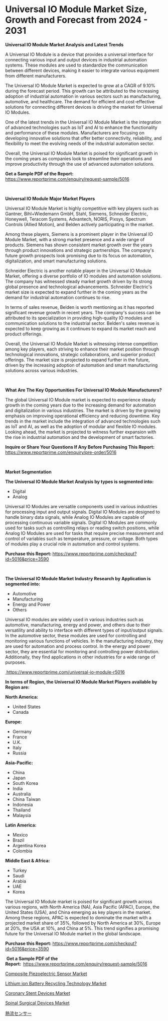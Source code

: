 <p><h1>Universal IO Module Market Size, Growth and Forecast from 2024 - 2031</h1></p><p><strong>Universal IO Module Market Analysis and Latest Trends</strong></p>
<p><p>A Universal IO Module is a device that provides a universal interface for connecting various input and output devices in industrial automation systems. These modules are used to standardize the communication between different devices, making it easier to integrate various equipment from different manufacturers.</p><p>The Universal IO Module Market is expected to grow at a CAGR of 9.10% during the forecast period. This growth can be attributed to the increasing adoption of industrial automation in various sectors such as manufacturing, automotive, and healthcare. The demand for efficient and cost-effective solutions for connecting different devices is driving the market for Universal IO Modules.</p><p>One of the latest trends in the Universal IO Module Market is the integration of advanced technologies such as IoT and AI to enhance the functionality and performance of these modules. Manufacturers are focusing on developing innovative solutions that offer better connectivity, reliability, and flexibility to meet the evolving needs of the industrial automation sector.</p><p>Overall, the Universal IO Module Market is poised for significant growth in the coming years as companies look to streamline their operations and improve productivity through the use of advanced automation solutions.</p></p>
<p><strong>Get a Sample PDF of the Report:&nbsp;</strong> <a href="https://www.reportprime.com/enquiry/request-sample/5016">https://www.reportprime.com/enquiry/request-sample/5016</a></p>
<p>&nbsp;</p>
<p><strong>Universal IO Module Major Market Players</strong></p>
<p><p>Universal IO Module Market is highly competitive with key players such as Gantner, Bihl+Wiedemann GmbH, Stahl, Siemens, Schneider Electric, Honeywell, Teracom Systems, Advantech, NORIS, Pixsys, Spectrum Controls (Allied Motion), and Belden actively participating in the market.</p><p>Among these players, Siemens is a prominent player in the Universal IO Module Market, with a strong market presence and a wide range of products. Siemens has shown consistent market growth over the years through product innovations and strategic partnerships. The company's future growth prospects look promising due to its focus on automation, digitalization, and smart manufacturing solutions.</p><p>Schneider Electric is another notable player in the Universal IO Module Market, offering a diverse portfolio of IO modules and automation solutions. The company has witnessed steady market growth driven by its strong global presence and technological advancements. Schneider Electric's market size is expected to expand further in the coming years as the demand for industrial automation continues to rise.</p><p>In terms of sales revenue, Belden is worth mentioning as it has reported significant revenue growth in recent years. The company's success can be attributed to its specialization in providing high-quality IO modules and communication solutions to the industrial sector. Belden's sales revenue is expected to keep growing as it continues to expand its market reach and product offerings.</p><p>Overall, the Universal IO Module Market is witnessing intense competition among key players, each striving to enhance their market position through technological innovations, strategic collaborations, and superior product offerings. The market size is projected to expand further in the future, driven by the increasing adoption of automation and smart manufacturing solutions across various industries.</p></p>
<p>&nbsp;</p>
<p><strong>What Are The Key Opportunities For Universal IO Module Manufacturers?</strong></p>
<p><p>The global Universal IO Module market is expected to experience steady growth in the coming years due to the increasing demand for automation and digitalization in various industries. The market is driven by the growing emphasis on improving operational efficiency and reducing downtime. Key trends in the market include the integration of advanced technologies such as IoT and AI, as well as the adoption of modular and flexible IO modules. Looking ahead, the market is projected to witness further expansion with the rise in industrial automation and the development of smart factories.</p></p>
<p><strong>Inquire or Share Your Questions If Any Before Purchasing This Report:</strong> <a href="https://www.reportprime.com/enquiry/pre-order/5016">https://www.reportprime.com/enquiry/pre-order/5016</a></p>
<p>&nbsp;</p>
<p><strong>Market Segmentation</strong></p>
<p><strong>The Universal IO Module Market Analysis by types is segmented into:</strong></p>
<p><ul><li>Digital</li><li>Analog</li></ul></p>
<p><p>Universal IO Modules are versatile components used in various industries for processing input and output signals. Digital IO Modules are designed to handle binary data signals, while Analog IO Modules are capable of processing continuous variable signals. Digital IO Modules are commonly used for tasks such as controlling relays or reading switch positions, while Analog IO Modules are used for tasks that require precise measurement and control of variables such as temperature, pressure, or voltage. Both types of modules play a crucial role in automation and control systems.</p></p>
<p><strong>Purchase this Report:&nbsp;</strong><a href="https://www.reportprime.com/checkout?id=5016&price=3590">https://www.reportprime.com/checkout?id=5016&price=3590</a></p>
<p>&nbsp;</p>
<p><strong>The Universal IO Module Market Industry Research by Application is segmented into:</strong></p>
<p><ul><li>Automotive</li><li>Manufacturing</li><li>Energy and Power</li><li>Others</li></ul></p>
<p><p>Universal IO modules are widely used in various industries such as automotive, manufacturing, energy and power, and others due to their versatility and ability to interface with different types of input/output signals. In the automotive sector, these modules are used for controlling and monitoring various functions of vehicles. In the manufacturing industry, they are used for automation and process control. In the energy and power sector, they are essential for monitoring and controlling power distribution. Additionally, they find applications in other industries for a wide range of purposes.</p></p>
<p><a href="https://www.reportprime.com/universal-io-module-r5016">&nbsp;https://www.reportprime.com/universal-io-module-r5016</a></p>
<p><strong>In terms of Region, the Universal IO Module Market Players available by Region are:</strong></p>
<p>
    <p> <strong> North America: </strong>
        <ul>
            <li>United States</li>
            <li>Canada</li>
        </ul>
        </p> 
    <p> <strong> Europe: </strong>
        <ul>
            <li>Germany</li>
            <li>France</li>
            <li>U.K.</li>
            <li>Italy</li>
            <li>Russia</li>
        </ul>
        </p> 
    <p> <strong> Asia-Pacific: </strong>
        <ul>
            <li>China</li>
            <li>Japan</li>
            <li>South Korea</li>
            <li>India</li>
            <li>Australia</li>
            <li>China Taiwan</li>
            <li>Indonesia</li>
            <li>Thailand</li>
            <li>Malaysia</li>
        </ul>
        </p> 
    <p> <strong> Latin America: </strong>
        <ul>
            <li>Mexico</li>
            <li>Brazil</li>
            <li>Argentina Korea</li>
            <li>Colombia</li>
        </ul>
        </p> 
    <p> <strong> Middle East & Africa: </strong>
        <ul>
            <li>Turkey</li>
            <li>Saudi</li>
            <li>Arabia</li>
            <li>UAE</li>
            <li>Korea</li>
        </ul>
    </p>
    </p>
<p><p>The Universal IO Module market is poised for significant growth across various regions, with North America (NA), Asia Pacific (APAC), Europe, the United States (USA), and China emerging as key players in the market. Among these regions, APAC is expected to dominate the market with a projected market share of 35%, followed by North America at 30%, Europe at 20%, the USA at 10%, and China at 5%. This trend signifies a promising future for the Universal IO Module market in the global landscape.</p></p>
<p><strong>Purchase this Report: </strong><a href="https://www.reportprime.com/checkout?id=5016&price=3590">https://www.reportprime.com/checkout?id=5016&price=3590</a></p>
<p>&nbsp;<strong>Get a Sample PDF of the Report:&nbsp;&nbsp;</strong><a href="https://www.reportprime.com/enquiry/request-sample/5016">https://www.reportprime.com/enquiry/request-sample/5016</a></p>
<p><strong></strong></p>
<p><p><a href="https://github.com/thereveren80/Market-Research-Report-List-1/blob/main/composite-piezoelectric-sensor-market.md">Composite Piezoelectric Sensor Market</a></p><p><a href="https://github.com/alexcrou8/Market-Research-Report-List-1/blob/main/lithium-ion-battery-recycling-technology-market.md">Lithium ion Battery Recycling Technology Market</a></p><p><a href="https://issuu.com/reportprime-2/docs/coronary-stent-devices-market-size-2030.pptx">Coronary Stent Devices Market</a></p><p><a href="https://issuu.com/reportprime-2/docs/spinal-surgical-devices-market-size-2030.pptx">Spinal Surgical Devices Market</a></p><p><a href="https://github.com/DudleyFerry/Market-Research-Report-List-1/blob/main/254030251627.md">熱流センサー</a></p></p>